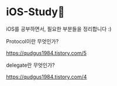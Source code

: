 # iOS-Study🌱

iOS를 공부하면서, 필요한 부분들을 정리합니다 :)



Protocol이란 무엇인가?

https://qudgus1984.tistory.com/5



delegate란 무엇인가?

https://qudgus1984.tistory.com/4


